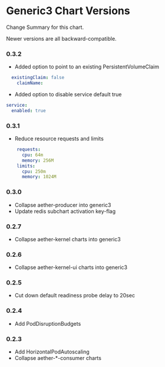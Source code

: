 # Generic3 Chart Versions
 
Change Summary for this chart.

Newer versions are all backward-compatible.

### 0.3.2
- Added option to point to an existing PersistentVolumeClaim
```yaml
  existingClaim: false
    claimName:
```
- Added option to disable service default true
```yaml
service:
  enabled: true
```
### 0.3.1
-  Reduce resource requests and limits 
```yaml
    requests:
      cpu: 64m
      memory: 256M
    limits:
      cpu: 250m
      memory: 1024M
```
 
### 0.3.0
- Collapse aether-producer into generic3
- Update redis subchart activation key-flag

### 0.2.7
- Collapse aether-kernel charts into generic3

### 0.2.6
- Collapse aether-kernel-ui charts into generic3

### 0.2.5
- Cut down default readiness probe delay to 20sec

### 0.2.4
- Add PodDisruptionBudgets

### 0.2.3
- Add HorizontalPodAutoscaling
- Collapse aether-*-consumer charts
